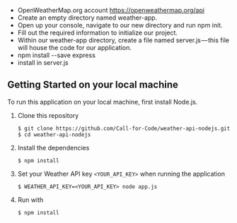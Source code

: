 * OpenWeatherMap.org account https://openweathermap.org/api
* Create an empty directory named weather-app.
* Open up your console, navigate to our new directory and run npm init.
* Fill out the required information to initialize our project.
* Within our weather-app directory, create a file named server.js — this file will house the code for our application.
* npm install --save express
* install in server.js

## Getting Started on your local machine

To run this application on your local machine, first install Node.js.

1. Clone this repository
   ```
   $ git clone https://github.com/Call-for-Code/weather-api-nodejs.git
   $ cd weather-api-nodejs
   ```
2. Install the dependencies
   ```
   $ npm install
   ```
3. Set your Weather API key `<YOUR_API_KEY>` when running the application
   ```
   $ WEATHER_API_KEY=<YOUR_API_KEY> node app.js
   ```
4. Run with
   ```
   $ npm install
   ```
